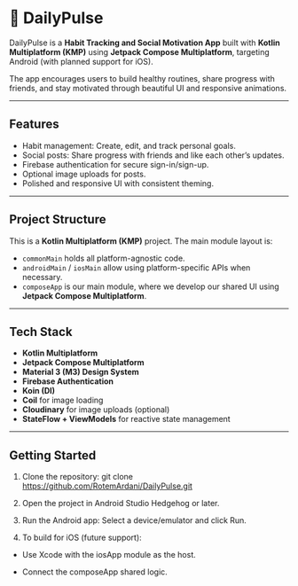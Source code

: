 # 📱 DailyPulse

DailyPulse is a **Habit Tracking and Social Motivation App** built with **Kotlin Multiplatform (KMP)** using **Jetpack Compose Multiplatform**, targeting Android (with planned support for iOS).

The app encourages users to build healthy routines, share progress with friends, and stay motivated through beautiful UI and responsive animations.

---

## Features

- Habit management: Create, edit, and track personal goals.
- Social posts: Share progress with friends and like each other’s updates.
- Firebase authentication for secure sign-in/sign-up.
- Optional image uploads for posts.
- Polished and responsive UI with consistent theming.

---

## Project Structure

This is a **Kotlin Multiplatform (KMP)** project. The main module layout is:

- `commonMain` holds all platform-agnostic code.
- `androidMain` / `iosMain` allow using platform-specific APIs when necessary.
- `composeApp` is our main module, where we develop our shared UI using **Jetpack Compose Multiplatform**.

---

## Tech Stack

- **Kotlin Multiplatform**
- **Jetpack Compose Multiplatform**
- **Material 3 (M3) Design System**
- **Firebase Authentication**
- **Koin (DI)**
- **Coil** for image loading
- **Cloudinary** for image uploads (optional)
- **StateFlow + ViewModels** for reactive state management

---

## Getting Started

1. Clone the repository:
   git clone https://github.com/RotemArdani/DailyPulse.git
2. Open the project in Android Studio Hedgehog or later.

3. Run the Android app: Select a device/emulator and click Run.

4. To build for iOS (future support):

- Use Xcode with the iosApp module as the host.

- Connect the composeApp shared logic.




